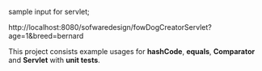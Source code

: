 sample input for servlet;

http://localhost:8080/sofwaredesign/fowDogCreatorServlet?age=1&breed=bernard


This project consists example usages for **hashCode**, **equals**, **Comparator** and **Servlet** with **unit tests**.